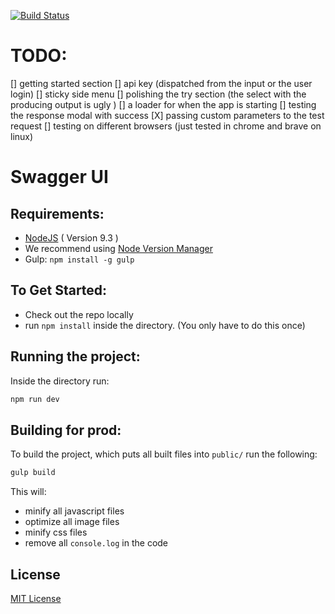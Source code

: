 [![Build Status](http://drone.polygon.io/api/badges/polygon-io/ui-swagger/status.svg)](http://drone.polygon.io/polygon-io/ui-swagger)

# TODO:

[] getting started section
[] api key (dispatched from the input or the user login)
[] sticky side menu
[] polishing the try section (the select with the producing output is ugly )
[] a loader for when the app is starting
[] testing the response modal with success
[X] passing custom parameters to the test request
[] testing on different browsers (just tested in chrome and brave on linux)

Swagger UI
===

Requirements:
---

- [NodeJS](https://nodejs.org/en/download/) ( Version 9.3 )
 - We recommend using [Node Version Manager](https://github.com/creationix/nvm)
- Gulp: `npm install -g gulp`

To Get Started:
---

- Check out the repo locally
- run `npm install` inside the directory. (You only have to do this once)

Running the project:
---

Inside the directory run:

```bash
npm run dev
```


Building for prod:
---

To build the project, which puts all built files into `public/` run the following:

```bash
gulp build
```

This will:

- minify all javascript files
- optimize all image files
- minify css files
- remove all `console.log` in the code





License
----

[MIT License](http://en.wikipedia.org/wiki/MIT_License)

